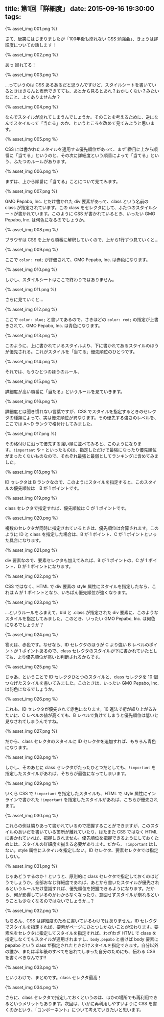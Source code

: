 title: 第1回「詳細度」
date: 2015-09-16 19:30:00
tags:
---

{% asset_img 001.png %}

さて、唐突にはじまりましたが「100年後も崩れない CSS 勉強会」、きょうは詳細度についてお話します！

{% asset_img 002.png %}

あっ 崩れてる！

{% asset_img 003.png %}

…っていうのは CSS あるあるだと思うんですけど、スタイルシートを書いているときはきちんと表示できてても、あとから見るとあれ？おかしくない？みたいなこと、よくありませんか？

{% asset_img 004.png %}

なんでスタイルが崩れてしまうんでしょうか。そのことを考えるために、逆になんでスタイルって「当たる」のか、というところを改めて見てみようと思います。

{% asset_img 005.png %}

CSS には書かれたスタイルを適用する優先順位があって、まず1番目に上から順番に「当てる」というのと、その次に詳細度という順番によって「当てる」という、ふたつのルールがあります。

{% asset_img 006.png %}

まずは、上から順番に「当てる」ことについて見てみます。

{% asset_img 007.png %}

GMO Pepabo, Inc. とだけ書かれた div 要素があって、class という名前の class が指定されています。この class をセレクタにして、ふたつのスタイルシートが書かれています。このように CSS が書かれているとき、いったい GMO Pepabo, Inc. は何色になるのでしょうか。

{% asset_img 008.png %}

ブラウザは CSS を上から順番に解釈していくので、上から1行ずつ見ていくと…

{% asset_img 009.png %}

ここで `color: red;` が評価されて、GMO Pepabo, Inc. は赤色になります。

{% asset_img 010.png %}

しかし、スタイルシートはここで終わりではありません。

{% asset_img 011.png %}

さらに見ていくと…

{% asset_img 012.png %}

ここで `color: blue;` と書いてあるので、さきほどの `color: red;` の指定が上書きされて、GMO Pepabo, Inc. は青色になります。

{% asset_img 013.png %}

このように、上に書かれているスタイルより、下に書かれてあるスタイルのほうが優先される。これがスタイルを「当てる」優先順位のひとつです。

{% asset_img 014.png %}

それでは、もうひとつのほうのルール、

{% asset_img 015.png %}

詳細度が高い順番に「当たる」というルールを見ていきます。

{% asset_img 016.png %}

詳細度とは聞き慣れない言葉ですが、CSS でスタイルを指定するときのセレクタの種類によって、実は優先順位が異なります。その優先する強さのレベルを、ここでは A〜D ランクで格付けしてみました。

{% asset_img 017.png %}

その格付けに沿って優先する強い順に並べてみると、このようになります。`!important` や `*` といったものは、指定しただけで最強になったり優先順位がまったくないものなので、それぞれ最強と最弱としてランキングに含めてみました。

{% asset_img 018.png %}

ID セレクタは B ランクなので、このようにスタイルを指定すると、このスタイルの優先順位は　B が 1 ポイントです。

{% asset_img 019.png %}

class セレクタで指定すれば、優先順位は C が 1 ポイントです。

{% asset_img 020.png %}

複数のセレクタが同時に指定されているときは、優先順位は合算されます。このように ID と class を指定した場合は、B が 1 ポイント、C が 1 ポイントといった具合になります。

{% asset_img 021.png %}

div 要素なので、要素セレクタも加えてみれば、B が 1 ポイントの、C が 1 ポイント、D が 1 ポイントになります。

{% asset_img 022.png %}

CSS ではなく、HTML で div 要素の style 属性にスタイルを指定したなら、これは A が 1 ポイントとなり、いちばん優先順位が強くなります。

{% asset_img 023.png %}

…というルールをふまえて、#id と .class が指定された div 要素に、このようなスタイルを指定してみました。このとき、いったい GMO Pepabo, Inc. は何色になるでしょうか？

{% asset_img 024.png %}

答えは、赤色です。なぜなら、ID セレクタのほうが C より強い B レベルのポイントが 1 ポイントあるので、class セレクタのスタイルが下に書かれていたとしても、より優先順位が高いと判断されるからです。

{% asset_img 025.png %}

じゃあ、ということで ID セレクタひとつのスタイルと、class セレクタを 10 個つなげたスタイルを書いてみました。このときは、いったい GMO Pepabo, Inc. は何色になるでしょうか。

{% asset_img 026.png %}

これも、ID セレクタが優先されて赤色になります。10 進法で桁が繰り上がるみたいに、C レベルの値が高くても、B レベルで負けてしまうと優先順位は低いと見なされてしまうんですね。

{% asset_img 027.png %}

だから、class セレクタのスタイルに ID セレクタを追加すれば、もちろん青色になります。

{% asset_img 028.png %}

しかし、そのあとに class セレクタがたったひとつだとしても、`!important` を指定したスタイルがあれば、そちらが最強になってしまいます。

{% asset_img 029.png %}

いくら CSS で `!important` を指定したスタイルも、HTML で style 属性にインラインで書かれた `!important` を指定したスタイルがあれば、こちらが優先されます。

{% asset_img 030.png %}

これらの例は隣りあって書かれているので把握することができますが、このスタイルのあいだを書いている箇所が離れていたり、はたまた CSS ではなく HTML に書かれていれば、把握しきれません。優先順位を把握できるようにしておくためには、スタイルの詳細度を揃える必要があります。だから、 `!important` はしない。style 属性にスタイルを指定しない。ID セレクタ、要素セレクタでは指定しない。

{% asset_img 031.png %}

じゃあどうするのか！というと、原則的に class セレクタで指定しておくのはどうでしょうか。全部おなじ詳細度であれば、あとから書いたスタイルが優先されるというルールだけ意識すれば、優先順位を把握できるようになります。だから、何が影響しているのかわからなくなったり、意図せずスタイルが崩れるということも少なくなるのではないでしょうか…？

{% asset_img 032.png %}

もちろん、CSS は詳細度のために書いているわけではありません。ID セレクタでスタイルを指定すれば、要素がページにひとつしかないことが伝わります。要素名をセレクタに指定してスタイルを指定すれば、わざわざ HTML で class を指定しなくてもスタイルが適用されますし、`body.pepabo` と書けば body 要素に pepabo という class が指定されたときだけスタイルを指定できます。自分以外の誰か、または半年後のすべてを忘れてしまった自分のためにも、伝わる CSS を書くべきなんです!!

{% asset_img 033.png %}

というわけで、まとめです。class セレクタ最高！

{% asset_img 034.png %}

さらに、class セレクタで指定しておくというのは、ほかの場所でも再利用できるというメリットもあります。次回は、いかに再利用しやすいように CSS を書くのかという、「コンポーネント」について考えていきたいと思います。

